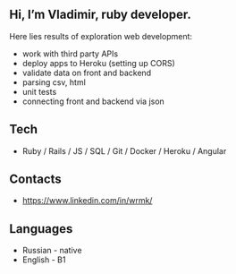 ## Hi, I’m Vladimir, ruby developer.
Here lies results of exploration web development:
- work with third party APIs
- deploy apps to Heroku (setting up CORS)
- validate data on front and backend
- parsing csv, html
- unit tests
- connecting front and backend via json

## Tech
- Ruby / Rails / JS / SQL / Git / Docker / Heroku / Angular

## Contacts
- https://www.linkedin.com/in/wrmk/

## Languages
- Russian - native
- English - B1
